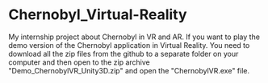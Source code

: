 # Chernobyl_Virtual-Reality
My internship project about Chernobyl in VR and AR.
If you want to play the demo version of the Chernobyl application in Virtual Reality. You need to download all the zip files from the github to a separate folder on your computer and then open to the zip archive "Demo_ChernobylVR_Unity3D.zip" and open the "ChernobylVR.exe" file.
